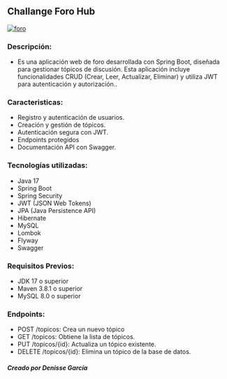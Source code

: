 ## Challange Foro Hub

[![foro](https://kinsta.com/es/wp-content/uploads/sites/8/2018/05/plugin-de-foro-de-wordpress-1-1024x512.png "foro")](http://https://kinsta.com/es/wp-content/uploads/sites/8/2018/05/plugin-de-foro-de-wordpress-1-1024x512.png "foro")

### Descripción:
- Es una aplicación web de foro desarrollada con Spring Boot, diseñada para gestionar tópicos de discusión. Esta aplicación incluye funcionalidades CRUD (Crear, Leer, Actualizar, Eliminar) y utiliza JWT para autenticación y autorización..

### Caracteristicas:
- Registro y autenticación de usuarios.
- Creación y gestión de tópicos.
- Autenticación segura con JWT.
- Endpoints protegidos
- Documentación API con Swagger.


### Tecnologías utilizadas:
- Java 17
- Spring Boot
- Spring Security
- JWT (JSON Web Tokens)
- JPA (Java Persistence API)
- Hibernate
- MySQL
- Lombok
- Flyway
- Swagger

### Requisitos Previos:
- JDK 17 o superior
- Maven 3.8.1 o superior
- MySQL 8.0 o superior

### Endpoints:
- POST /topicos: Crea un nuevo tópico
- GET /topicos: Obtiene la lista de tópicos.
- PUT /topicos/{id}: Actualiza un tópico existente.
- DELETE /topicos/{id}: Elimina un tópico de la base de datos.

##### Creado por Denisse García
